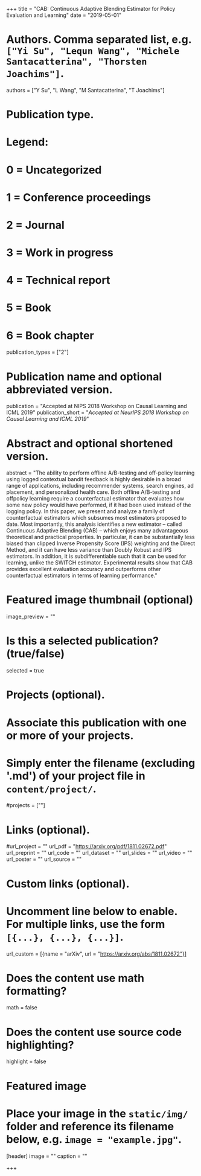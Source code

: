 +++
title = "CAB: Continuous Adaptive Blending Estimator for Policy Evaluation and Learning"
date = "2019-05-01"



# Authors. Comma separated list, e.g. `["Yi Su", "Lequn Wang", "Michele Santacatterina", "Thorsten Joachims"]`.
authors = ["Y Su", "L Wang", "M Santacatterina", "T Joachims"]

# Publication type.
# Legend:
# 0 = Uncategorized
# 1 = Conference proceedings
# 2 = Journal
# 3 = Work in progress
# 4 = Technical report
# 5 = Book
# 6 = Book chapter
publication_types = ["2"]

# Publication name and optional abbreviated version.
publication = "Accepted at NIPS 2018 Workshop on Causal Learning and ICML 2019"
publication_short = "*Accepted at NeurIPS 2018 Workshop on Causal Learning and ICML 2019*"

# Abstract and optional shortened version.
abstract = "The ability to perform offline A/B-testing and off-policy learning using logged contextual bandit feedback is highly desirable in a broad range of applications, including recommender systems, search engines, ad placement, and personalized health care. Both offline A/B-testing and offpolicy learning require a counterfactual estimator that evaluates how some new policy would have performed, if it had been used instead of the logging policy. In this paper, we present and analyze a family of counterfactual estimators which subsumes most estimators proposed to date. Most importantly, this analysis identifies a new estimator – called Continuous Adaptive Blending (CAB) – which enjoys many advantageous theoretical and practical properties. In particular, it can be substantially less biased than clipped Inverse Propensity Score (IPS) weighting and the Direct Method, and it can have less variance than Doubly Robust and IPS estimators. In addition, it is subdifferentiable such that it can be used for learning, unlike the SWITCH estimator. Experimental results show that CAB provides excellent evaluation accuracy and outperforms other counterfactual estimators in terms of learning performance."

# Featured image thumbnail (optional)
image_preview = ""

# Is this a selected publication? (true/false)
selected = true

# Projects (optional).
#   Associate this publication with one or more of your projects.
#   Simply enter the filename (excluding '.md') of your project file in `content/project/`.
#projects = [""]

# Links (optional).
#url_project = ""
url_pdf = "https://arxiv.org/pdf/1811.02672.pdf"
url_preprint = ""
url_code = ""
url_dataset = ""
url_slides = ""
url_video = ""
url_poster = ""
url_source = ""

# Custom links (optional).
#   Uncomment line below to enable. For multiple links, use the form `[{...}, {...}, {...}]`.
url_custom = [{name = "arXiv", url = "https://arxiv.org/abs/1811.02672"}]

# Does the content use math formatting?
math = false

# Does the content use source code highlighting?
highlight = false

# Featured image
# Place your image in the `static/img/` folder and reference its filename below, e.g. `image = "example.jpg"`.
[header]
image = ""
caption = ""

+++


